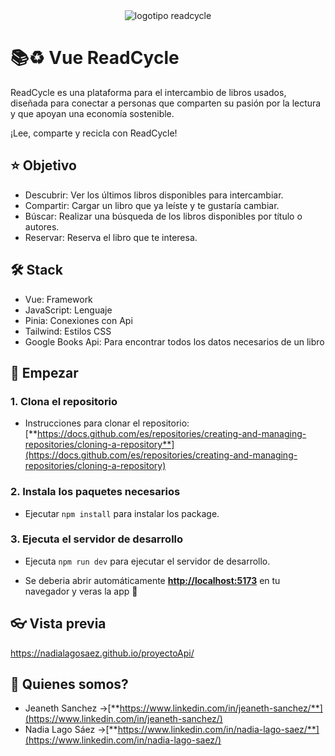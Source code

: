 
<div align="center">
  <img
    class="w-[60%] md:ml-20"
    src="/src/images/logo-read-cycle.svg"
    alt="logotipo readcycle"
  />
</div>

# 📚​♻️​ ​Vue ReadCycle

ReadCycle es una plataforma para el intercambio de libros usados, diseñada para conectar a personas que comparten su pasión por la lectura y que apoyan una economía sostenible.

¡Lee, comparte y recicla con ReadCycle!


## ⭐​ Objetivo

- Descubrir: Ver los últimos libros disponibles para intercambiar.
- Compartir: Cargar un libro que ya leíste y te gustaría cambiar.
- Búscar: Realizar una búsqueda de los libros disponibles por título o autores.
- Reservar: Reserva el libro que te interesa.


## 🛠️ Stack

- Vue: Framework
- JavaScript: Lenguaje
- Pinia: Conexiones con Api
- Tailwind: Estilos CSS
- Google Books Api: Para encontrar todos los datos necesarios de un libro


## 🚀 Empezar

### 1. Clona el repositorio
- Instrucciones para clonar el repositorio:[**https://docs.github.com/es/repositories/creating-and-managing-repositories/cloning-a-repository**](https://docs.github.com/es/repositories/creating-and-managing-repositories/cloning-a-repository)

### 2. Instala los paquetes necesarios
- Ejecutar `npm install` para instalar los package.

### 3. Ejecuta el servidor de desarrollo
- Ejecuta `npm run dev` para ejecutar el servidor de desarrollo.

* Se deberia abrir automáticamente [**http://localhost:5173**](http://localhost:5173/) en tu navegador y veras la app 🚀


## 👓 Vista previa

https://nadialagosaez.github.io/proyectoApi/


## 🧞 Quienes somos?

- Jeaneth Sanchez ->[**https://www.linkedin.com/in/jeaneth-sanchez/**](https://www.linkedin.com/in/jeaneth-sanchez/)
- Nadia Lago Sáez ->[**https://www.linkedin.com/in/nadia-lago-saez/**](https://www.linkedin.com/in/nadia-lago-saez/)

